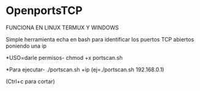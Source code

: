 # OpenportsTCP
FUNCIONA EN LINUX TERMUX Y WINDOWS

Simple herramienta echa en bash para identificar los puertos TCP abiertos poniendo una ip      

*USO=darle permisos- chmod +x portscan.sh

*Para ejecutar- ./portscan.sh +ip (ej=./portscan.sh 192.168.0.1)

(Ctrl+c para cortar)
